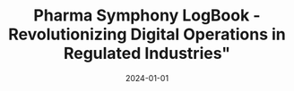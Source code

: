 ---
title: Pharma Symphony LogBook - Revolutionizing Digital Operations in Regulated Industries"
description: The comprehensive solution for digitizing and optimizing operations in regulated environments, from creating master recipes to holistic process management on a single platform.
date: 2024-01-01
url: https://www.wonderware.es/sector-pharma/pharma-symphony/
ogImagePath: /images/projects/logbook/coverlogbook.png
---